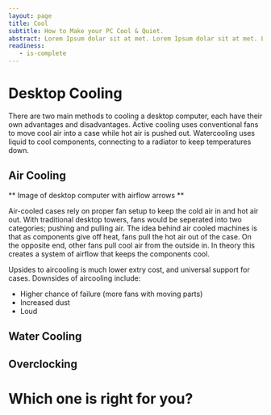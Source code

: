 ```yaml
---
layout: page
title: Cool
subtitle: How to Make your PC Cool & Quiet.
abstract: Lorem Ipsum dolar sit at met. Lorem Ipsum dolar sit at met. Lorem Ipsum dolar sit at met.
readiness:
   - is-complete
---
```



# Desktop Cooling

There are two main methods to cooling a desktop computer, each have their own advantages and disadvantages. Active cooling uses conventional fans to move cool air into a case while hot air is pushed out. Watercooling uses liquid to cool components, connecting to a radiator to keep temperatures down.


## Air Cooling

** Image of desktop computer with airflow arrows **

Air-cooled cases rely on proper fan setup to keep the cold air in and hot air out. With traditional desktop towers, fans would be seperated into two categories; pushing and pulling air. The idea behind air cooled machines is that as components give off heat, fans pull the hot air out of the case. On the opposite end, other fans pull cool air from the outside in. In theory this creates a system of airflow that keeps the components cool.

Upsides to aircooling is much lower extry cost, and universal support for cases. Downsides of aircooling include:

- Higher chance of failure (more fans with moving parts)
- Increased dust
- Loud 


## Water Cooling



## Overclocking



# Which one is right for you?


